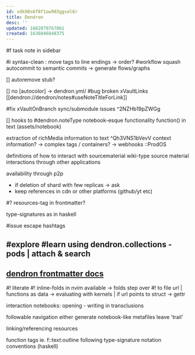 ```yaml
---
id: sdk98s6f8f1ow903ggsel6r
title: Dendron
desc: ''
updated: 1682070767061
created: 1636846848375
---
```


#f task note in sidebar

#i syntax-clean : move tags to line endings
-> order?
#workflow squash autocommit to semantic commits
-> generate flows/graphs

[] autoremove stub?

[] no [autocolor] -> dendron.yml/
#bug broken xVaultLinks [[dendron://dendron/notes#useNoteTitleForLink]]

#fix xVaultOnBranch sync/submodule issues ^2NZHb19pZWGg

[] hooks to #dendron.noteType
  notebook-esque functionality
    function() in text (assets/notebook)

extraction of richMedia information to text ^Qh3VNS1bVevV
  context information?
  -> complex tags / containers?
  -> webhooks ::ProdOS

definitions of how to interact with sourcematerial
  wiki-type source material
  interactions through other applications

availability through p2p
  - if deletion of shard with few replicas -> ask
  - keep references in cdn or other platforms (github/yt etc)

#? resources-tag in frontmatter?

type-signatures as in haskell

#issue escape hashtags

#explore #learn using dendron.collections - pods | attach & search
---
[dendron frontmatter docs](https://wiki.dendron.so/notes/ffec2853-c0e0-4165-a368-339db12c8e4b/#other-keys)
---
#! literate
#! inline-folds in nvim available -> folds step over
#! to file url | functions as data -> evaluating with kernels | if url points to struct -> gettr

interaction notebooks:
  opening - writing in transclusions

followable navigation
  either generate notebook-like metafiles
  leave 'trail'

linking/referencing resources

function tags
ie. f::text:outline
following type-signature notation conventions (haskell)
